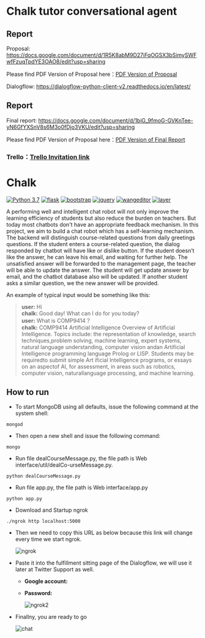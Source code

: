 # Chalk tutor conversational agent

## Report
Proposal: https://docs.google.com/document/d/1R5K8abM9D27iFqOGSX3bSimySWFwfFzuqTpdYE3OAO8/edit?usp=sharing

Please find PDF Version of Proposal here：[PDF Version of Proposal](https://github.com/unsw-cse-comp3900-9900/capstone-project-not-missing-one/blob/master/Chalk%20Proposal/Thesis_proposal.pdf)

Dialogflow: https://dialogflow-python-client-v2.readthedocs.io/en/latest/


## Report

Final report: https://docs.google.com/document/d/1biG_9fmoG-GVKnTee-yN6GfYXSnV8s6M3o0fDjo3VKU/edit?usp=sharing

Please find PDF Version of Proposal here：[PDF Version of Final Report](https://github.com/unsw-cse-comp3900-9900/capstone-project-not-missing-one/blob/master/Chalk%20Report/Thesis_proposal.pdf)

### Trello：[Trello Invitation link](https://trello.com/invite/b/9DNZpnYx/6324c3fa9c8f3984867819f5635c9058/9900-not-missing-one)

# Chalk
[![Python 3.7](https://img.shields.io/badge/python-3.7-blue)](https://www.python.org/downloads/release/python-370/)
[![flask](https://img.shields.io/badge/flask-1.1.1-blue)](https://github.com/pallets/flask)
[![bootstrap](https://img.shields.io/badge/bootstrap-4.3.1-yellow)](https://getbootstrap.com/)
[![jquery](https://img.shields.io/badge/jQuery-4.3.1-yellow)](https://jquery.com/)
[![wangeditor](https://img.shields.io/badge/flask-3.1.1-yellow)](http://www.wangeditor.com/)
[![layer](https://img.shields.io/badge/layer-3.3.1-yellow)](https://layer.layui.com/)

A performing well and intelligent chat robot will not only improve the learning efficiency of students but also reduce the burden on teachers. But today most chatbots don't have an appropriate feedback mechanism. In this project, we aim to build a chat robot which has a self-learning mechanism. The backend will distinguish course-related questions from daily greetings questions. If the student enters a course-related question, the dialog responded by chatbot will have like or dislike button. If the student doesn’t like the answer, he can leave his email, and waiting for further help. The unsatisfied answer will be forwarded to the management page, the teacher will be able to update the answer. The student will get update answer by email, and the chatbot database also will be updated. If another student asks a similar question, we the new answer will be provided.

An example of typical input would be something like this:

> **user:** Hi  
> **chalk:**  Good day! What can I do for you today?  
> **user:** What is COMP9414？  
> **chalk:** COMP9414 Artificial Intelligence Overview of Artificial Intelligence. Topics include: the representation of knowledge, search techniques,problem solving, machine learning, expert systems, natural language understanding, computer vision andan Artificial Intelligence programming language  Prolog or LISP. Students may be requiredto submit simple Art ificial Intelligence programs, or essays on an aspectof AI, for assessment, in areas such as robotics, computer vision, naturallanguage processing, and machine learning.

## How to run

- To start MongoDB using all defaults, issue the following command at the system shell:
```
mongod
```
- Then open a new shell and issue the following command:
```
mongo
```
- Run file dealCourseMessage.py, the file path is Web interface/util/dealCo-urseMessage.py.
```
python dealCourseMessage.py
```
- Run file app.py, the file path is Web interface/app.py
```
python app.py
```
- Download and Startup ngrok
```
./ngrok http localhost:5000
```
- Then we need to copy this URL as below because this link will change every time we start ngrok.

    ![ngrok](https://i.ibb.co/F6j107H/m5.png)

- Paste it into the fulfillment sitting page of the Dialogflow, we will use it later at Twitter Support as well.
  - **Google account:**

  - **Password:**

    ![ngrok2](https://i.ibb.co/PxHXFFj/m6.png)

- Finallny, you are ready to go

    ![chat](https://i.ibb.co/7JVDGmm/homepage-chat.png)
